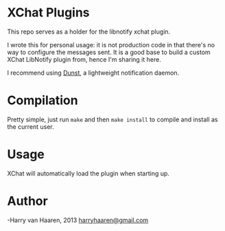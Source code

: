 XChat Plugins
=============

This repo serves as a holder for the libnotify xchat plugin.

I wrote this for personal usage: it is not production code in that there's no
way to configure the messages sent. It is a good base to build a custom XChat
LibNotify plugin from, hence I'm sharing it here.

I recommend using <a href="https://github.com/knopwob/dunst">Dunst</a>, a
lightweight notification daemon.

Compilation
===========
Pretty simple, just run `make` and then `make install` to compile and install
as the current user.

Usage
=====
XChat will automatically load the plugin when starting up.

Author
=======
-Harry van Haaren, 2013
harryhaaren@gmail.com

